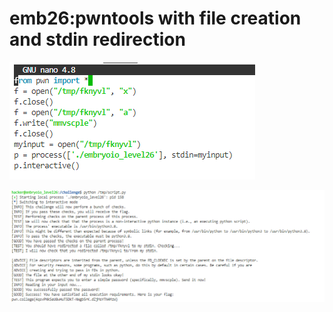 # emb26:pwntools with file creation and stdin redirection

![](<../.gitbook/assets/image (208).png>)

![](<../.gitbook/assets/image (157).png>)
